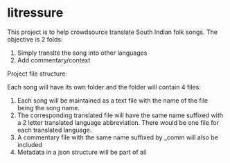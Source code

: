 # litressure

This project is to help crowdsource translate South Indian folk songs. The objective is 2 folds:
1. Simply translte the song into other languages 
2. Add commentary/context 

Project file structure:

Each song will have its own folder and the folder will contain 4 files:
1. Each song will be maintained as a text file with the name of the file being the song name. 
2. The corresponding translated file will have the same name suffixed with a 2 letter translated language abbreviation. There would be one file for each translated language.
3. A commentary file with the same name suffixed by _comm will also be included 
4. Metadata in a json structure will be part of all 
